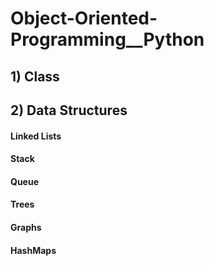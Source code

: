 # Object-Oriented-Programming__Python
## 1) Class
## 2) Data Structures
#### Linked Lists
#### Stack
#### Queue
#### Trees
#### Graphs
#### HashMaps
